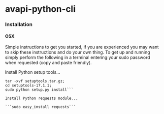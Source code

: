 # avapi-python-cli

### Installation
#### OSX
Simple instructions to get you started, if you are experienced you may want to skip these instructions and do your own thing. To get up and running simply perform the following in a terminal entering your sudo password when requested (copy and paste friendly).

Install Python setup tools...

```curl -o setuptools.tar.gz https://pypi.python.org/packages/source/s/setuptools/setuptools-17.1.1.tar.gz#md5=7edec6cc30aca5518fa9bad42ff0179b;
tar -xvf setuptools.tar.gz;
cd setuptools-17.1.1;
sudo python setup.py install```

Install Python requests module...

```sudo easy_install requests```


